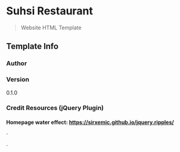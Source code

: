# Suhsi Restaurant
> Website HTML Template


## Template Info

### Author


### Version

0.1.0

### Credit Resources (jQuery Plugin)

#### Homepage water effect: https://sirxemic.github.io/jquery.ripples/
` <script src="./resources/js/jquery.ripples-v6-3-min.js"></script>
  <!-- Magnific Popup core JS file -->
  <script src="./resources/js/jquery.magnific-popup.js"></script> `
